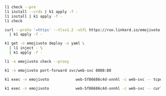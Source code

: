```bash
l1 check --pre
l1 install --crds | k1 apply -f -
l1 install | k1 apply -f -
l1 check
```

```bash
curl --proto '=https' --tlsv1.2 -sSfL https://run.linkerd.io/emojivoto.yml \
  | k1 apply -f -
```

```bash
k1 get -n emojivoto deploy -o yaml \
  | l1 inject - \
  | k1 apply -f -
```

```bash
l1 -n emojivoto check --proxy
```

```bash
k1 -n emojivoto port-forward svc/web-svc 8080:80
```

```bash
k1 exec -n emojivoto            web-5f86686c4d-xnnhl -c web-svc -- tcpdump  -w - | wireshark -k -i -
```

```bash
k1 exec -n emojivoto            web-5f86686c4d-xnnhl -c web-svc -- curl 
```

